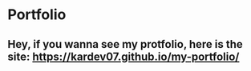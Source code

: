# Portfolio 
## Hey, if you wanna see my protfolio, here is the site: https://kardev07.github.io/my-portfolio/

